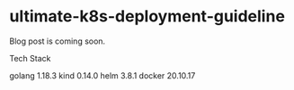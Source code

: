 # ultimate-k8s-deployment-guideline

Blog post is coming soon.

Tech Stack

golang 1.18.3
kind 0.14.0
helm 3.8.1
docker 20.10.17
